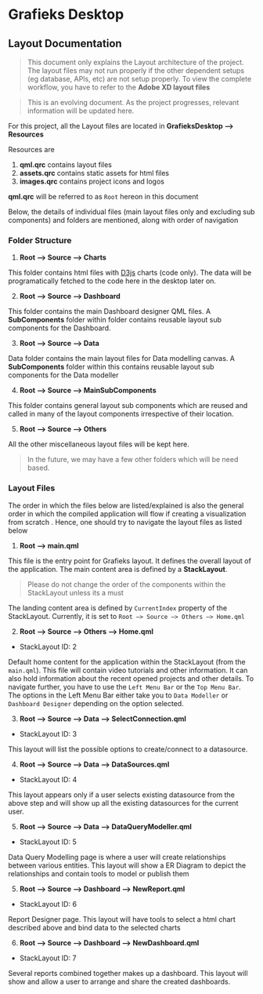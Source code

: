 # Grafieks Desktop

## Layout Documentation

> This document only explains the Layout architecture of the project. The layout files may not run properly if the other dependent setups (eg database, APIs, etc) are not setup properly. To view the complete workflow, you have to refer to the **Adobe XD layout files**

> This is an evolving document. As the project progresses, relevant information will be updated here.

For this project, all the Layout files are located in **GrafieksDesktop —> Resources**

Resources are

1.  **qml.qrc** contains layout files
2.  **assets.qrc** contains static assets for html files
3.  **images.qrc** contains project icons and logos

**qml.qrc** will be referred to as `Root` hereon in this document

Below, the details of individual files (main layout files only and excluding sub components) and folders are mentioned, along with order of navigation

### Folder Structure

1. **Root —> Source —> Charts**

This folder contains html files with [D3js](https://d3js.org/) charts (code only). The data will be programatically fetched to the code here in the desktop later on.

2. **Root —> Source —> Dashboard**

This folder contains the main Dashboard designer QML files. A **SubComponents** folder within folder contains reusable layout sub components for the Dashboard.

3. **Root —> Source —> Data**

Data folder contains the main layout files for Data modelling canvas. A **SubComponents** folder within this contains reusable layout sub components for the Data modeller

4. **Root —> Source —> MainSubComponents**

This folder contains general layout sub components which are reused and called in many of the layout components irrespective of their location.

5. **Root —> Source —> Others**

All the other miscellaneous layout files will be kept here.

> In the future, we may have a few other folders which will be need based.

### Layout Files

The order in which the files below are listed/explained is also the general order in which the compiled application will flow if creating a visualization from scratch . Hence, one should try to navigate the layout files as listed below

1.  **Root —> main.qml**

This file is the entry point for Grafieks layout. It defines the overall layout of the application. The main content area is defined by a **StackLayout**.

> Please do not change the order of the components within the StackLayout unless its a must

The landing content area is defined by `CurrentIndex` property of the StackLayout. Currently, it is set to `Root —> Source —> Others —> Home.qml`

2. **Root —> Source —> Others —> Home.qml**

-   StackLayout ID: 2

Default home content for the application within the StackLayout (from the `main.qml`). This file will contain video tutorials and other information. It can also hold information about the recent opened projects and other details. To navigate further, you have to use the `Left Menu Bar` or the `Top Menu Bar`. The options in the Left Menu Bar either take you to `Data Modeller` or `Dashboard Designer` depending on the option selected.

3. **Root —> Source —> Data —> SelectConnection.qml**

-   StackLayout ID: 3

This layout will list the possible options to create/connect to a datasource.

4. **Root —> Source —> Data —> DataSources.qml**

-   StackLayout ID: 4

This layout appears only if a user selects existing datasource from the above step and will show up all the existing datasources for the current user.

5. **Root —> Source —> Data —> DataQueryModeller.qml**

-   StackLayout ID: 5

Data Query Modelling page is where a user will create relationships between various entities. This layout will show a ER Diagram to depict the relationships and contain tools to model or publish them

5. **Root —> Source —> Dashboard —> NewReport.qml**

-   StackLayout ID: 6

Report Designer page. This layout will have tools to select a html chart described above and bind data to the selected charts

6. **Root —> Source —> Dashboard —> NewDashboard.qml**

-   StackLayout ID: 7

Several reports combined together makes up a dashboard. This layout will show and allow a user to arrange and share the created dashboards.
